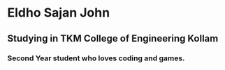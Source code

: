 # Eldho Sajan John

## Studying in TKM College of Engineering Kollam

### Second Year student who loves coding and games.
